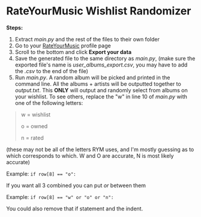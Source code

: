 # RateYourMusic Wishlist Randomizer
**Steps:**
1. Extract *main.py* and the rest of the files to their own folder
2. Go to your [RateYourMusic](https://www.rateyourmusic.com) profile page
3. Scroll to the bottom and click **Export your data**
4. Save the generated file to the same directory as *main.py*, (make sure the exported file's name is *user_albums_export.csv*, you may have to add the *.csv* to the end of the file)
5. Run *main.py*. A random album will be picked and printed in the command line. All the albums + artists will be outputted together to *output.txt*. 
This **ONLY** will output and randomly select from albums on your wishlist. To see others, replace the "w" in line 10 of *main.py* with one of the following letters:
>w = wishlist
>
>o = owned
>
>n = rated

(these may not be all of the letters RYM uses, and I'm mostly guessing as to which corresponds to which. W and O are accurate, N is most likely accurate)

Example:
    `if row[8] == "o":`

If you want all 3 combined you can put *or* between them

Example:
    `if row[8] == "w" or "o" or "n":`
    
You could also remove that if statement and the indent.
